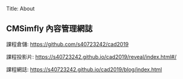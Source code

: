 Title: About

## CMSimfly 內容管理網誌

課程倉儲: <a href="https://github.com/s40723242/cad2019">https://github.com/s40723242/cad2019</a>

課程投影片: <a href="https://s40723242.github.io/cad2019/reveal/index.html#/">https://s40723242.github.io/cad2019/reveal/index.html#/</a>

課程網誌: <a href="https://s40723242.github.io/cad2019/blog/index.html">https://s40723242.github.io/cad2019/blog/index.html</a>








